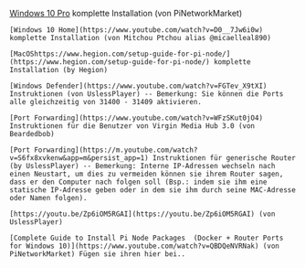

   [Windows 10 Pro](https://www.youtube.com/watch?v=QBDQeNVRNak) komplette Installation (von PiNetworkMarket)

    [Windows 10 Home](https://www.youtube.com/watch?v=D0__7Jw6i0w) komplette Installation (von Mitchou Ptchou alias @micaelleal890)

    [MacOShttps://www.hegion.com/setup-guide-for-pi-node/](https://www.hegion.com/setup-guide-for-pi-node/) komplette Installation (by Hegion)

    [Windows Defender](https://www.youtube.com/watch?v=FGTev_X9tXI) Instruktionen (von UslessPlayer) -- Bemerkung: Sie können die Ports alle gleichzeitig von 31400 - 31409 aktivieren.

    [Port Forwarding](https://www.youtube.com/watch?v=WFzSKut0jO4) Instruktionen für die Benutzer von Virgin Media Hub 3.0 (von Beardedbob)

    [Port Forwarding](https://m.youtube.com/watch?v=S6fx8xvkenw&app=m&persist_app=1) Instruktionen für generische Router (by UslessPlayer) -- Bemerkung: Interne IP-Adressen wechseln nach einen Neustart, um dies zu vermeiden können sie ihrem Router sagen, dass er den Computer nach folgen soll (Bsp.: indem sie ihm eine statische IP-Adresse geben oder in dem sie ihm durch seine MAC-Adresse oder Namen folgen).

    [https://youtu.be/Zp6iOM5RGAI](https://youtu.be/Zp6iOM5RGAI) (von UslessPlayer)

    [Complete Guide to Install Pi Node Packages  (Docker + Router Ports for Windows 10)](https://www.youtube.com/watch?v=QBDQeNVRNak) (von PiNetworkMarket) Fügen sie ihren hier bei..

